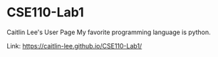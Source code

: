 # CSE110-Lab1
Caitlin Lee's User Page
My favorite programming language is python.

Link:
https://caitlin-lee.github.io/CSE110-Lab1/

